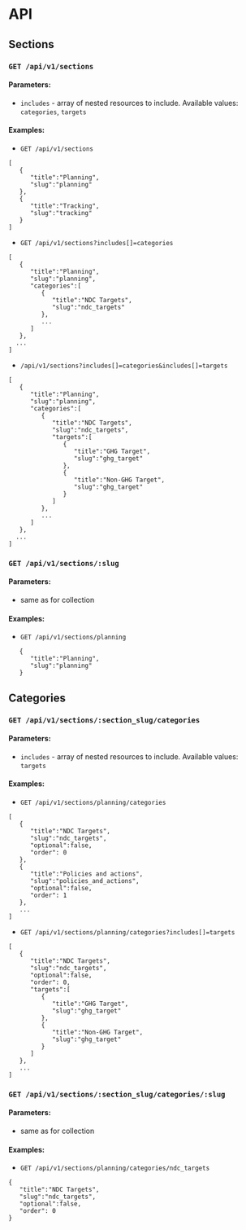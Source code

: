 # API

## Sections

### `GET /api/v1/sections`

#### Parameters:
- `includes` - array of nested resources to include. Available values: `categories`, `targets`

#### Examples:

- `GET /api/v1/sections`

```
[
   {
      "title":"Planning",
      "slug":"planning"
   },
   {
      "title":"Tracking",
      "slug":"tracking"
   }
]
```

- `GET /api/v1/sections?includes[]=categories`

```
[
   {
      "title":"Planning",
      "slug":"planning",
      "categories":[
         {
            "title":"NDC Targets",
            "slug":"ndc_targets"
         },
         ...
      ]
   },
  ...
]
```

- `/api/v1/sections?includes[]=categories&includes[]=targets`

```
[
   {
      "title":"Planning",
      "slug":"planning",
      "categories":[
         {
            "title":"NDC Targets",
            "slug":"ndc_targets",
            "targets":[
               {
                  "title":"GHG Target",
                  "slug":"ghg_target"
               },
               {
                  "title":"Non-GHG Target",
                  "slug":"ghg_target"
               }
            ]
         },
         ...
      ]
   },
  ...
]
```

### `GET /api/v1/sections/:slug`

#### Parameters:
- same as for collection

#### Examples:

- `GET /api/v1/sections/planning`

```
   {
      "title":"Planning",
      "slug":"planning"
   }
```

## Categories

### `GET /api/v1/sections/:section_slug/categories`

#### Parameters:
- `includes` - array of nested resources to include. Available values: `targets`

#### Examples:

- `GET /api/v1/sections/planning/categories`

```
[
   {
      "title":"NDC Targets",
      "slug":"ndc_targets",
      "optional":false,
      "order": 0
   },
   {
      "title":"Policies and actions",
      "slug":"policies_and_actions",
      "optional":false,
      "order": 1
   },
   ...
]
```

- `GET /api/v1/sections/planning/categories?includes[]=targets`

```
[
   {
      "title":"NDC Targets",
      "slug":"ndc_targets",
      "optional":false,
      "order": 0,
      "targets":[
         {
            "title":"GHG Target",
            "slug":"ghg_target"
         },
         {
            "title":"Non-GHG Target",
            "slug":"ghg_target"
         }
      ]
   },
   ...
]
```

### `GET /api/v1/sections/:section_slug/categories/:slug`

#### Parameters:
- same as for collection

#### Examples:

- `GET /api/v1/sections/planning/categories/ndc_targets`

```
{
   "title":"NDC Targets",
   "slug":"ndc_targets",
   "optional":false,
   "order": 0
}
```
